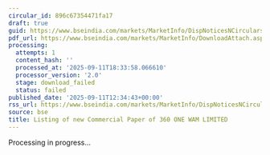 ```yaml
---
circular_id: 896c67354471fa17
draft: true
guid: https://www.bseindia.com/markets/MarketInfo/DispNoticesNCirculars.aspx?Noticeid={C0814C3F-21C6-4CC9-A71D-C3B9F487010F}&noticeno=20250911-54&dt=09/11/2025&icount=54&totcount=91&flag=0
pdf_url: https://www.bseindia.com/markets/MarketInfo/DownloadAttach.aspx?id=20250911-54&attachedId=
processing:
  attempts: 1
  content_hash: ''
  processed_at: '2025-09-11T18:33:58.066610'
  processor_version: '2.0'
  stage: download_failed
  status: failed
published_date: '2025-09-11T12:34:43+00:00'
rss_url: https://www.bseindia.com/markets/MarketInfo/DispNoticesNCirculars.aspx?Noticeid={C0814C3F-21C6-4CC9-A71D-C3B9F487010F}&noticeno=20250911-54&dt=09/11/2025&icount=54&totcount=91&flag=0
source: bse
title: Listing of new Commercial Paper of 360 ONE WAM LIMITED
---
```


Processing in progress...